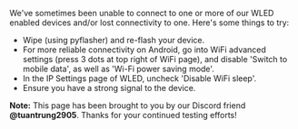 We've sometimes been unable to connect to one or more of our WLED enabled devices and/or lost connectivity to one. Here's some things to try:

* Wipe (using pyflasher) and re-flash your device.
* For more reliable connectivity on Android, go into WiFi advanced settings (press 3 dots at top right of WiFi page), and disable 'Switch to mobile data', as well as 'Wi-Fi power saving mode'.
* In the IP Settings page of WLED, uncheck 'Disable WiFi sleep'.
* Ensure you have a strong signal to the device.



**Note:** This page has been brought to you by our Discord friend **@tuantrung2905**. Thanks for your continued testing efforts!